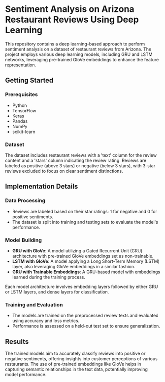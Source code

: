 <h1>Sentiment Analysis on Arizona Restaurant Reviews Using Deep Learning</h1>

<p>This repository contains a deep learning-based approach to perform sentiment analysis on a dataset of restaurant reviews from Arizona. The project employs various deep learning models, including GRU and LSTM networks, leveraging pre-trained GloVe embeddings to enhance the feature representation.</p>

<h2>Getting Started</h2>

<h3>Prerequisites</h3>
<ul>
  <li>Python</li>
  <li>TensorFlow</li>
  <li>Keras</li>
  <li>Pandas</li>
  <li>NumPy</li>
  <li>scikit-learn</li>
</ul>

<h3>Dataset</h3>
<p>The dataset includes restaurant reviews with a 'text' column for the review content and a 'stars' column indicating the review rating. Reviews are labeled as positive (above 3 stars) or negative (below 3 stars), with 3-star reviews excluded to focus on clear sentiment distinctions.</p>

<h2>Implementation Details</h2>

<h3>Data Processing</h3>
<ul>
  <li>Reviews are labeled based on their star ratings: 1 for negative and 0 for positive sentiments.</li>
  <li>The dataset is split into training and testing sets to evaluate the model's performance.</li>
</ul>

<h3>Model Building</h3>
<ul>
  <li><strong>GRU with GloVe</strong>: A model utilizing a Gated Recurrent Unit (GRU) architecture with pre-trained GloVe embeddings set as non-trainable.</li>
  <li><strong>LSTM with GloVe</strong>: A model applying a Long Short-Term Memory (LSTM) layer, also leveraging GloVe embeddings in a similar fashion.</li>
  <li><strong>GRU with Trainable Embeddings</strong>: A GRU-based model with embeddings learned during the training process.</li>
</ul>

<p>Each model architecture involves embedding layers followed by either GRU or LSTM layers, and dense layers for classification.</p>

<h3>Training and Evaluation</h3>
<ul>
  <li>The models are trained on the preprocessed review texts and evaluated using accuracy and loss metrics.</li>
  <li>Performance is assessed on a held-out test set to ensure generalization.</li>
</ul>

<h2>Results</h2>
<p>The trained models aim to accurately classify reviews into positive or negative sentiments, offering insights into customer perceptions of various restaurants. The use of pre-trained embeddings like GloVe helps in capturing semantic relationships in the text data, potentially improving model performance.</p>
